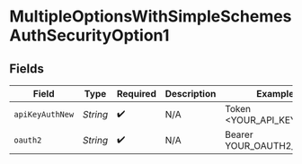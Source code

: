 # MultipleOptionsWithSimpleSchemesAuthSecurityOption1


## Fields

| Field                    | Type                     | Required                 | Description              | Example                  |
| ------------------------ | ------------------------ | ------------------------ | ------------------------ | ------------------------ |
| `apiKeyAuthNew`          | *String*                 | :heavy_check_mark:       | N/A                      | Token <YOUR_API_KEY>     |
| `oauth2`                 | *String*                 | :heavy_check_mark:       | N/A                      | Bearer YOUR_OAUTH2_TOKEN |